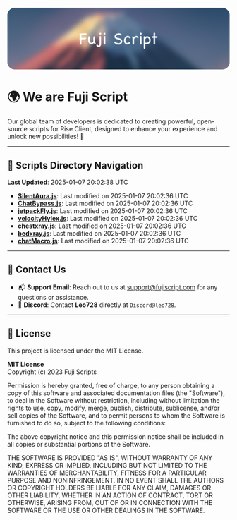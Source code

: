 ![Banner](.github/b.webp)

# 🌍 **We are Fuji Script**

Our global team of developers is dedicated to creating powerful, open-source scripts for Rise Client, designed to enhance your experience and unlock new possibilities! 🌟

---
<!-- SCRIPTS_NAVIGATION_START -->
## 📂 **Scripts Directory Navigation**

**Last Updated**: 2025-01-07 20:02:38 UTC

- **[SilentAura.js](scripts/SilentAura.js)**: Last modified on 2025-01-07 20:02:36 UTC
- **[ChatBypass.js](scripts/ChatBypass.js)**: Last modified on 2025-01-07 20:02:36 UTC
- **[jetpackFly.js](scripts/jetpackFly.js)**: Last modified on 2025-01-07 20:02:36 UTC
- **[velocityHylex.js](scripts/velocityHylex.js)**: Last modified on 2025-01-07 20:02:36 UTC
- **[chestxray.js](scripts/chestxray.js)**: Last modified on 2025-01-07 20:02:36 UTC
- **[bedxray.js](scripts/bedxray.js)**: Last modified on 2025-01-07 20:02:36 UTC
- **[chatMacro.js](scripts/chatMacro.js)**: Last modified on 2025-01-07 20:02:36 UTC

<!-- SCRIPTS_NAVIGATION_END -->

---

## 💬 **Contact Us**  
- 📬 **Support Email**: Reach out to us at [support@fujiscript.com](mailto:support@fujiscript.com) for any questions or assistance.  
- 💬 **Discord**: Contact **Leo728** directly at `Discord@leo728`.

---

## 📜 **License**

This project is licensed under the MIT License.  

**MIT License**  
Copyright (c) 2023 Fuji Scripts  

Permission is hereby granted, free of charge, to any person obtaining a copy of this software and associated documentation files (the "Software"), to deal in the Software without restriction, including without limitation the rights to use, copy, modify, merge, publish, distribute, sublicense, and/or sell copies of the Software, and to permit persons to whom the Software is furnished to do so, subject to the following conditions:  

The above copyright notice and this permission notice shall be included in all copies or substantial portions of the Software.  

THE SOFTWARE IS PROVIDED "AS IS", WITHOUT WARRANTY OF ANY KIND, EXPRESS OR IMPLIED, INCLUDING BUT NOT LIMITED TO THE WARRANTIES OF MERCHANTABILITY, FITNESS FOR A PARTICULAR PURPOSE AND NONINFRINGEMENT. IN NO EVENT SHALL THE AUTHORS OR COPYRIGHT HOLDERS BE LIABLE FOR ANY CLAIM, DAMAGES OR OTHER LIABILITY, WHETHER IN AN ACTION OF CONTRACT, TORT OR OTHERWISE, ARISING FROM, OUT OF OR IN CONNECTION WITH THE SOFTWARE OR THE USE OR OTHER DEALINGS IN THE SOFTWARE.  
